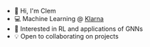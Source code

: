 - :metal: Hi, I'm Clem
- :computer: Machine Learning @ [Klarna](https://www.klarna.com/)
- :thinking: Interested in RL and applications of GNNs
- :bulb: Open to collaborating on projects
